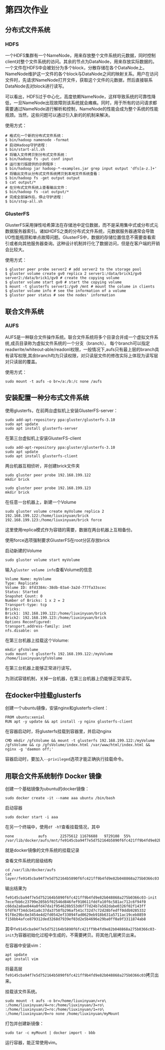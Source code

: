 # 第四次作业

## 分布式文件系统

### HDFS

一个HDFS集群有一个NameNode，用来存放整个文件系统的元数据，同时控制client对整个文件系统的访问。其余的节点为DataNode，用来存放实际数据的。一个文件在HDFS中会被划分为多个block，分散存储在各个DataNode上。NameNode维护这一文件的各个block与DataNode之间的映射关系。用户在访问文件时，先请求NameNode打开文件，获取这个文件的元数据，然后直接联系DataNode去对block进行读写。

可以看出，HDFS过于中心化，高度依赖NameNode，这样导致系统的可靠性降低，一旦NameNode出现故障则该系统就会瘫痪。同时，用于所有的访问请求都需要通过NameNode进行解析和控制，NameNode的性能会成为整个系统的性能瓶颈。当然，这些问题可以通过引入新的的机制来解决。

使用方式：
```
# 格式化一个新的分布式文件系统：
$ bin/hadoop namenode -format
# 启动Hadoop守护进程：
$ bin/start-all.sh
# 将输入文件拷贝到分布式文件系统：
$ bin/hadoop fs -put conf input
# 运行发行版提供的示例程序：
$ bin/hadoop jar hadoop-*-examples.jar grep input output 'dfs[a-z.]+'
# 将输出文件从分布式文件系统拷贝到本地文件系统查看：
$ bin/hadoop fs -get output output 
$ cat output/*
# 在分布式文件系统上查看输出文件：
$ bin/hadoop fs -cat output/*
# 完成全部操作后，停止守护进程：
$ bin/stop-all.sh
```
### GlusterFS

GlusterFS采用弹性哈希算法在存储池中定位数据，而不是采用集中式或分布式元数据服务器索引。诸如HDFS之类的分布式文件系统，元数据服务器通常会导致I/O性能瓶颈和单点故障问题。GlusterFS中，数据的存储位置信息不需要查看索引或者向其他服务器查询。这种设计机制并行化了数据访问，但是在客户端的开销会比较大。

使用方式：
```
$ gluster peer probe server2 # add server2 to the storage pool
$ gluster volume create gv0 replica 2 server1:/data/brick1/gv0 server2:/data/brick1/gv0 # create the copying volume
$ gluster volume start gv0 # start the copying volume
$ mount -t glusterfs server1:/gv0 /mnt # mount the colume in clients
$ gluster volume info # see the information of a volume
$ gluster peer status # see the nodes' information
```
## 联合文件系统

### AUFS

AUFS是一种联合文件操作系统。联合文件系统将多个目录合并成一个虚拟文件系统,成员目录称为虚拟文件系统的一个分支（branch）。
每个branch可以指定readwrite/whiteout‐able/readonl权限，一般情况下,aufs只有最上层的branch具有读写权限,其余branch均为只读权限，对只读层文件的修改实际上体现为读写层对只读层的覆盖。

使用方式：
```
sudo mount -t aufs -o br=/a:/b:/c none /aufs
```

## 安装配置一种分布式文件系统

使用glusterfs，在前两台虚拟机上安装GlusterFS-server：
```
sudo add-apt-repository ppa:gluster/glusterfs-3.10
sudo apt update
sudo apt install glusterfs-server
```

在第三台虚拟机上安装GlusterFS-client
```
sudo add-apt-repository ppa:gluster/glusterfs-3.10
sudo apt update
sudo apt install glusterfs-client
```

两台机器互相侦听，并创建brick文件夹
```
sudo gluster peer probe 192.168.199.122
mkdir brick
```
```
sudo gluster peer probe 192.168.199.123
mkdir brick
```

在任意一台机器上，新建一个Volume
```
sudo gluster volume create myVolume replica 2 192.168.199.122:/home/liuxinyuan/brick 192.168.199.123:/home/liuxinyuan/brick force
```
这里使用replica模式作为容错的需要，数据在两台机器上互相备份。

使用force选项强制要求GlusterFS在root分区存放brick

启动新建的Volume
```
sudo gluster volume start myVolume
```
输入`gluster volume info`查看Volume的信息
```
Volume Name: myVolume
Type: Replicate
Volume ID: 8fd3384c-38db-03a4-3a2d-777fa33scec
Status: Started
Snapshot Count: 0
Number of Bricks: 1 x 2 = 2
Transport-type: tcp
Bricks:
Brick1: 192.168.199.122:/home/liuxinyuan/brick
Brick2: 192.168.199.123:/home/liuxinyuan/brick
Options Reconfigured:
transport.address-family: inet
nfs.disable: on
```

在第三台机器上挂载这个Volume:
```
mkdir gfsVolume
sudo mount -t glusterfs 192.168.199.122:/myVolume /home/liuxinyuan/gfsVolume
```
在第三台机器上能够正常进行读写。

为测试容错机制，关掉一台机器，在第三台机器上仍能够正常读写。

## 在docker中挂载glusterfs

创建一个ubuntu镜像，安装nginx和glusterfs-client：
```
FROM ubuntu:xenial
RUN apt -y update && apt install -y nginx glusterfs-client
```
在容器启动时，将glusterfs挂载到容器里，并启动nginx
```
CMD mkdir /gfsVolume && mount -t glusterfs 192.168.199.122:/myVolume /gfsVolume && cp /gfsVolume/index.html /var/www/html/index.html && nginx -g 'daemon off;'
```
容器启动时，要加入```--privileged```选项才能正确执行挂载命令。

## 用联合文件系统制作 Docker 镜像

创建一个基础镜像为ubuntu的docker镜像：
```
sudo docker create -it --name aaa ubuntu /bin/bash
```
启动容器
```
sudo docker start -i aaa
```
在另一个终端中，使用```df -hT```查看挂载情况，其中
```
none           aufs      22575612 11676688   9729108  55% /var/lib/docker/aufs/mnt/fe9145cba94f7e5d752164b5890f6fc421ff9b4fd9e82b048868a275b0366c03
```
就是docker镜像的文件系统的挂载记录

查看文件系统的层级结构
```
cd /var/lib/docker/aufs
cat layer/fe9145cba94f7e5d752164b5890f6fc421ff9b4fd9e82b048868a275b0366c03
```
输出结果为
```
fe9145cba94f7e5d752164b5890f6fc421ff9b4fd9e82b048868a275b0366c03-init
7ecefbb6c23799e205b5f02546d846fef910611fddfa10f6c581ac712c6f94f0
c66da2a8ae044a0fd47da1f954628b553d6f77d24b7a582dabe0326f02f143ff
5fdf67f34dcb41a8c37da3758fb296af541c732d7c72d28bfedff0ddb9285332
91f8e29bc6e3454e4d2fd0542ef33094fad0629eb918b631a5711ac19ceb8859
f158bb4afce879312ded3268d7939ef03d2e5b4696e29ba0ff0a9f3311874ab8
```
其中```fe9145cba94f7e5d752164b5890f6fc421ff9b4fd9e82b048868a275b0366c03-init```为容器初始化过程中生成的，不需要拷贝。将其他几层拷贝出来。

在容器中安装vim：
```
apt update
apt install vim
```
将最高层```fe9145cba94f7e5d752164b5890f6fc421ff9b4fd9e82b048868a275b0366c03```拷贝出来。

挂载该文件系统。
```
sudo mount -t aufs -o br=/home/liuxinyuan/=ro\
:/home/liuxinyuan/4=ro:/home/liuxinyuan/3=ro\
:/home/liuxinyuan/2=ro:/home/liuxinyuan/1=ro\
:/home/liuxinyuan/0=ro none /home/liuxinyuan/myMount
```
打包并创建新镜像：
```
sudo tar -c myMount | docker import - bbb
```
运行容器，能正常使用vim。
